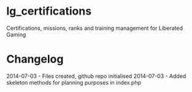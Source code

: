 lg_certifications
=================

Certifications, missions, ranks and training management for Liberated Gaming

Changelog
=========

2014-07-03 - Files created, github repo initialised
2014-07-03 - Added skeleton methods for planning purposes in index.php